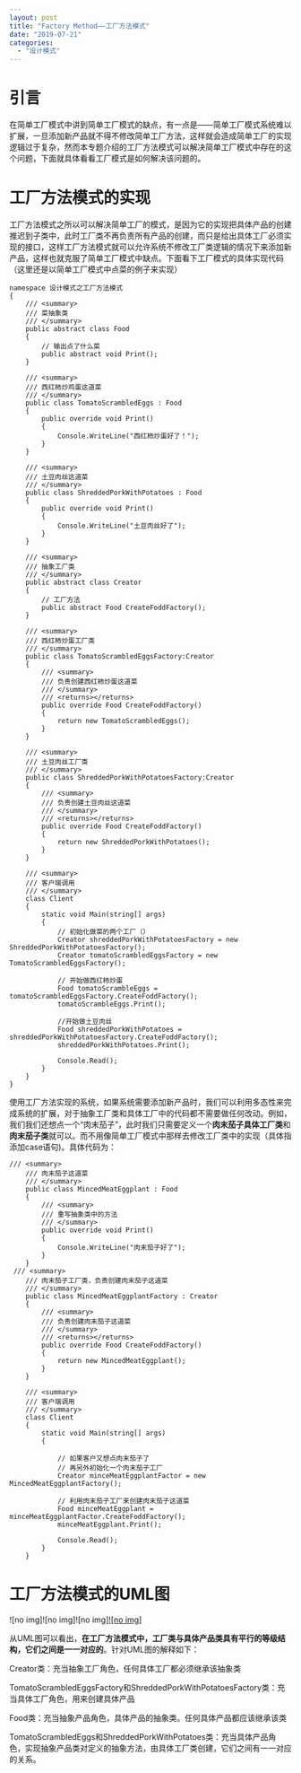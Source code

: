 ```yaml
---
layout: post
title: "Factory Method——工厂方法模式"
date: "2019-07-21"
categories: 
  - "设计模式"
---
```


# 引言

在简单工厂模式中讲到简单工厂模式的缺点，有一点是——简单工厂模式系统难以扩展，一旦添加新产品就不得不修改简单工厂方法，这样就会造成简单工厂的实现逻辑过于复杂，然而本专题介绍的工厂方法模式可以解决简单工厂模式中存在的这个问题，下面就具体看看工厂模式是如何解决该问题的。

# 工厂方法模式的实现

工厂方法模式之所以可以解决简单工厂的模式，是因为它的实现把具体产品的创建推迟到子类中，此时工厂类不再负责所有产品的创建，而只是给出具体工厂必须实现的接口，这样工厂方法模式就可以允许系统不修改工厂类逻辑的情况下来添加新产品，这样也就克服了简单工厂模式中缺点。下面看下工厂模式的具体实现代码（这里还是以简单工厂模式中点菜的例子来实现）

```
namespace 设计模式之工厂方法模式
{
    /// <summary>
    /// 菜抽象类
    /// </summary>
    public abstract class Food
    {
        // 输出点了什么菜
        public abstract void Print();
    }

    /// <summary>
    /// 西红柿炒鸡蛋这道菜
    /// </summary>
    public class TomatoScrambledEggs : Food
    {
        public override void Print()
        {
            Console.WriteLine("西红柿炒蛋好了！");
        }
    }

    /// <summary>
    /// 土豆肉丝这道菜
    /// </summary>
    public class ShreddedPorkWithPotatoes : Food
    {
        public override void Print()
        {
            Console.WriteLine("土豆肉丝好了");
        }
    }

    /// <summary>
    /// 抽象工厂类
    /// </summary>
    public abstract class Creator
    {
        // 工厂方法
        public abstract Food CreateFoddFactory();
    }

    /// <summary>
    /// 西红柿炒蛋工厂类
    /// </summary>
    public class TomatoScrambledEggsFactory:Creator
    {
        /// <summary>
        /// 负责创建西红柿炒蛋这道菜
        /// </summary>
        /// <returns></returns>
        public override Food CreateFoddFactory()
        {
            return new TomatoScrambledEggs();
        }
    }

    /// <summary>
    /// 土豆肉丝工厂类
    /// </summary>
    public class ShreddedPorkWithPotatoesFactory:Creator
    {
        /// <summary>
        /// 负责创建土豆肉丝这道菜
        /// </summary>
        /// <returns></returns>
        public override Food CreateFoddFactory()
        {
            return new ShreddedPorkWithPotatoes();
        }
    }

    /// <summary>
    /// 客户端调用
    /// </summary>
    class Client
    {
        static void Main(string[] args)
        {
            // 初始化做菜的两个工厂（）
            Creator shreddedPorkWithPotatoesFactory = new ShreddedPorkWithPotatoesFactory();
            Creator tomatoScrambledEggsFactory = new TomatoScrambledEggsFactory();

            // 开始做西红柿炒蛋
            Food tomatoScrambleEggs = tomatoScrambledEggsFactory.CreateFoddFactory();
            tomatoScrambleEggs.Print();

            //开始做土豆肉丝
            Food shreddedPorkWithPotatoes = shreddedPorkWithPotatoesFactory.CreateFoddFactory();
            shreddedPorkWithPotatoes.Print();

            Console.Read();
        }
    }  
}
```

使用工厂方法实现的系统，如果系统需要添加新产品时，我们可以利用多态性来完成系统的扩展，对于抽象工厂类和具体工厂中的代码都不需要做任何改动。例如，我们我们还想点一个“肉末茄子”，此时我们只需要定义一个**肉末茄子具体工厂类**和**肉末茄子类**就可以。而不用像简单工厂模式中那样去修改工厂类中的实现（具体指添加case语句)。具体代码为：

```
/// <summary>
    /// 肉末茄子这道菜
    /// </summary>
    public class MincedMeatEggplant : Food
    {
        /// <summary>
        /// 重写抽象类中的方法
        /// </summary>
        public override void Print()
        {
            Console.WriteLine("肉末茄子好了");
        }
    }
 /// <summary>
    /// 肉末茄子工厂类，负责创建肉末茄子这道菜
    /// </summary>
    public class MincedMeatEggplantFactory : Creator
    {
        /// <summary>
        /// 负责创建肉末茄子这道菜
        /// </summary>
        /// <returns></returns>
        public override Food CreateFoddFactory()
        {
            return new MincedMeatEggplant();
        }
    }

    /// <summary>
    /// 客户端调用
    /// </summary>
    class Client
    {
        static void Main(string[] args)
        {
           
            // 如果客户又想点肉末茄子了
            // 再另外初始化一个肉末茄子工厂
            Creator minceMeatEggplantFactor = new MincedMeatEggplantFactory();

            // 利用肉末茄子工厂来创建肉末茄子这道菜
            Food minceMeatEggplant = minceMeatEggplantFactor.CreateFoddFactory();
            minceMeatEggplant.Print();

            Console.Read();
        }
    }
```

# 工厂方法模式的UML图

![no img]![no img]![no img][![no img]](http://127.0.0.1/?attachment_id=3977)

从UML图可以看出，**在工厂方法模式中，工厂类与具体产品类具有平行的等级结构，它们之间是一一对应的**。针对UML图的解释如下：

Creator类：充当抽象工厂角色，任何具体工厂都必须继承该抽象类

TomatoScrambledEggsFactory和ShreddedPorkWithPotatoesFactory类：充当具体工厂角色，用来创建具体产品

Food类：充当抽象产品角色，具体产品的抽象类。任何具体产品都应该继承该类

TomatoScrambledEggs和ShreddedPorkWithPotatoes类：充当具体产品角色，实现抽象产品类对定义的抽象方法，由具体工厂类创建，它们之间有一一对应的关系。
